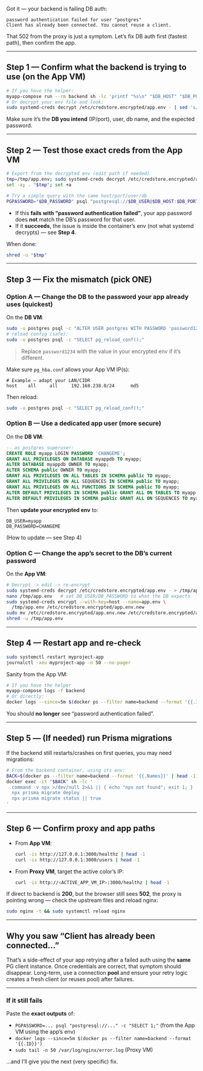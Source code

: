 Got it — your backend is failing DB auth:

```
password authentication failed for user "postgres"
Client has already been connected. You cannot reuse a client.
```

That 502 from the proxy is just a symptom. Let’s fix DB auth first (fastest path), then confirm the app.

---

## Step 1 — Confirm what the backend is trying to use (on the App VM)

```bash
# If you have the helper:
myapp-compose run --rm backend sh -lc 'printf "%s\n" "$DB_HOST" "$DB_PORT" "$DB_USER" "$DB_NAME"'
# Or decrypt your env file and look:
sudo systemd-creds decrypt /etc/credstore.encrypted/app.env - | sed 's/^\(DB_PASSWORD=\).*/\1********/g'
```

Make sure it’s the **DB you intend** (IP/port), user, db name, and the expected password.

---

## Step 2 — Test those exact creds from the App VM

```bash
# Export from the decrypted env (edit path if needed)
tmp=/tmp/app.env; sudo systemd-creds decrypt /etc/credstore.encrypted/app.env - > "$tmp"
set -a; . "$tmp"; set +a

# Try a simple query with the same host/port/user/db
PGPASSWORD="$DB_PASSWORD" psql "postgresql://$DB_USER@$DB_HOST:$DB_PORT/$DB_NAME?connect_timeout=5" -c "SELECT 1;"
```

* If this **fails with “password authentication failed”**, your app password does **not** match the DB’s password for that user.
* If it **succeeds**, the issue is inside the container’s env (not what systemd decrypts) — see **Step 4**.

When done:

```bash
shred -u "$tmp"
```

---

## Step 3 — Fix the mismatch (pick ONE)

### Option A — Change the DB to the password your app already uses (quickest)

On the **DB VM**:

```bash
sudo -u postgres psql -c "ALTER USER postgres WITH PASSWORD 'password1234';"
# reload config (safe):
sudo -u postgres psql -c "SELECT pg_reload_conf();"
```

> Replace `password1234` with the value in your encrypted env if it’s different.

Make sure `pg_hba.conf` allows your App VM IP(s):

```
# Example – adapt your LAN/CIDR
host    all     all     192.168.238.0/24      md5
```

Then reload:

```bash
sudo -u postgres psql -c "SELECT pg_reload_conf();"
```

### Option B — Use a dedicated app user (more secure)

On the **DB VM**:

```sql
-- as postgres superuser:
CREATE ROLE myapp LOGIN PASSWORD 'CHANGEME';
GRANT ALL PRIVILEGES ON DATABASE myappdb TO myapp;
ALTER DATABASE myappdb OWNER TO myapp;
ALTER SCHEMA public OWNER TO myapp;
GRANT ALL PRIVILEGES ON ALL TABLES IN SCHEMA public TO myapp;
GRANT ALL PRIVILEGES ON ALL SEQUENCES IN SCHEMA public TO myapp;
GRANT ALL PRIVILEGES ON ALL FUNCTIONS IN SCHEMA public TO myapp;
ALTER DEFAULT PRIVILEGES IN SCHEMA public GRANT ALL ON TABLES TO myapp;
ALTER DEFAULT PRIVILEGES IN SCHEMA public GRANT ALL ON SEQUENCES TO myapp;
```

Then **update your encrypted env** to:

```
DB_USER=myapp
DB_PASSWORD=CHANGEME
```

(How to update — see Step 4)

### Option C — Change the app’s secret to the DB’s current password

On the **App VM**:

```bash
# Decrypt -> edit -> re-encrypt
sudo systemd-creds decrypt /etc/credstore.encrypted/app.env - > /tmp/app.env
nano /tmp/app.env   # set DB_USER/DB_PASSWORD to what the DB expects
sudo systemd-creds encrypt --with-key=host --name=app.env \
  /tmp/app.env /etc/credstore.encrypted/app.env.new
sudo mv /etc/credstore.encrypted/app.env.new /etc/credstore.encrypted/app.env
shred -u /tmp/app.env
```

---

## Step 4 — Restart app and re-check

```bash
sudo systemctl restart myproject-app
journalctl -xeu myproject-app -n 50 --no-pager
```

Sanity from the App VM:

```bash
# If you have the helper
myapp-compose logs -f backend
# Or directly:
docker logs --since=5m $(docker ps --filter name=backend --format '{{.ID}}')
```

You should **no longer** see “password authentication failed”.

---

## Step 5 — (If needed) run Prisma migrations

If the backend still restarts/crashes on first queries, you may need migrations:

```bash
# From the backend container, using its env:
BACK=$(docker ps --filter name=backend --format '{{.Names}}' | head -1)
docker exec -it "$BACK" sh -lc '
  command -v npx >/dev/null 2>&1 || { echo "npx not found"; exit 1; }
  npx prisma migrate deploy
  npx prisma migrate status || true
'
```

---

## Step 6 — Confirm proxy and app paths

* From **App VM**:

  ```bash
  curl -is http://127.0.0.1:3000/healthz | head -1
  curl -is http://127.0.0.1:3000/users | head -1
  ```
* From **Proxy VM**, target the active color’s IP:

  ```bash
  curl -is http://<ACTIVE_APP_VM_IP>:3000/healthz | head -1
  ```

If direct to backend is **200**, but the browser still sees **502**, the proxy is pointing wrong — check the upstream files and reload nginx:

```bash
sudo nginx -t && sudo systemctl reload nginx
```

---

## Why you saw “Client has already been connected…”

That’s a side-effect of your app retrying after a failed auth using the **same** PG client instance. Once credentials are correct, that symptom should disappear. Long-term, use a connection **pool** and ensure your retry logic creates a fresh client (or reuses pool) after failures.

---

### If it still fails

Paste the **exact outputs** of:

* `PGPASSWORD=... psql "postgresql://..." -c "SELECT 1;"` (from the App VM using the app’s env)
* `docker logs --since=5m $(docker ps --filter name=backend --format '{{.ID}}')`
* `sudo tail -n 50 /var/log/nginx/error.log` (Proxy VM)

…and I’ll give you the next (very specific) fix.
